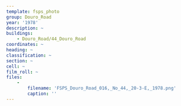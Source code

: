 ```yaml
---
template: fsps_photo
group: Douro_Road
year: '1978'
description: ~
buildings:
    - Douro_Road/44_Douro_Road
coordinates: ~
heading: ~
classification: ~
section: ~
cell: ~
film_roll: ~
files:
    -
        filename: 'FSPS_Douro_Road_016,_No_44,_20-3-E,_1978.png'
        caption: ''
---
```

